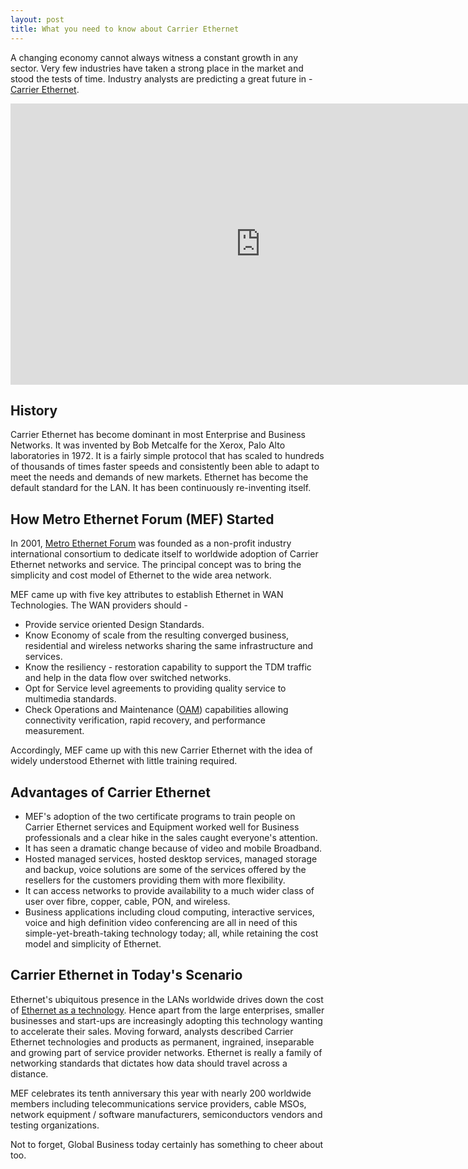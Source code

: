 ```yaml
---
layout: post
title: What you need to know about Carrier Ethernet
---
```


A changing economy cannot always witness a constant growth in any sector. Very few industries have taken a strong place in the market and stood the tests of time. Industry analysts are predicting a great future in - <a href="http://searchtelecom.techtarget.com/definition/Carrier-Ethernet">Carrier Ethernet</a>.

<iframe width="800" height="450" src="http://www.youtube.com/embed/SfXxhnSPBAs" frameborder="0" allowfullscreen></iframe>

## History

Carrier Ethernet has become dominant in most Enterprise and Business Networks. It was invented by Bob Metcalfe for the Xerox, Palo Alto laboratories in 1972. It is a fairly simple protocol that has scaled to hundreds of thousands of times faster speeds and consistently been able to adapt to meet the needs and demands of new markets.  Ethernet has become the default standard for the LAN. It has been continuously re-inventing itself.

## How Metro Ethernet Forum (MEF) Started

In 2001, <a href="http://metroethernetforum.org/">Metro Ethernet Forum</a> was founded as a non-profit industry international consortium to dedicate itself to worldwide adoption of Carrier Ethernet networks and service. The principal concept was to bring the simplicity and cost model of Ethernet to the wide area network. 

MEF came up with five key attributes to establish Ethernet in WAN Technologies. The WAN providers should - 

- Provide service oriented Design Standards.
- Know Economy of scale from the resulting converged business, residential and wireless networks sharing the same infrastructure and services.
- Know the resiliency - restoration capability to support the TDM traffic and help in the data flow over switched networks.
- Opt for Service level agreements to providing quality service to multimedia standards.
- Check Operations and Maintenance (<a href="http://en.wikipedia.org/wiki/OA%26M">OAM</a>) capabilities allowing connectivity verification, rapid recovery, and performance measurement.

Accordingly, MEF came up with this new Carrier Ethernet with the idea of widely understood Ethernet with little training required.

## Advantages of Carrier Ethernet

- MEF's adoption of the two certificate programs to train people on Carrier Ethernet services and Equipment worked well for Business professionals and a clear hike in the sales caught everyone's attention.
- It has seen a dramatic change because of video and mobile Broadband.
- Hosted managed services, hosted desktop services, managed storage and backup, voice solutions are some of the services offered by the resellers for the customers providing them with more flexibility.
- It can access networks to provide availability to a much wider class of user over fibre, copper, cable, PON, and wireless.
- Business applications including cloud computing, interactive services, voice and high definition video conferencing are all in need of this simple-yet-breath-taking technology today; all, while retaining the cost model and simplicity of Ethernet.

## Carrier Ethernet in Today's Scenario

Ethernet's ubiquitous presence in the LANs worldwide drives down the cost of <a href="http://www.webopedia.com/TERM/E/Ethernet.html">Ethernet as a technology</a>. Hence apart from the large enterprises, smaller businesses and start-ups are increasingly adopting this technology wanting to accelerate their sales. Moving forward, analysts described Carrier Ethernet technologies and products as permanent, ingrained, inseparable and growing part of service provider networks. Ethernet is really a family of networking standards that dictates how data should travel across a distance.

MEF celebrates its tenth anniversary this year with nearly 200 worldwide members including telecommunications service providers, cable MSOs, network equipment / software manufacturers, semiconductors vendors and testing organizations. 

Not to forget, Global Business today certainly has something to cheer about too.
